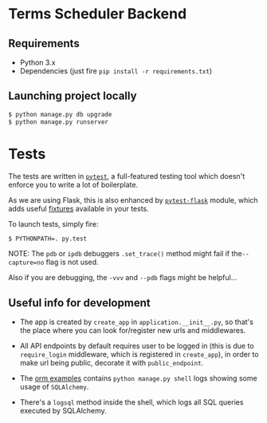 # Terms Scheduler Backend

## Requirements

* Python 3.x
* Dependencies (just fire `pip install -r requirements.txt`)

## Launching project locally

```bash
$ python manage.py db upgrade
$ python manage.py runserver
```

# Tests

The tests are written in [`pytest`](http://pytest.org/), 
a full-featured testing tool which doesn't enforce you to write a lot of boilerplate.

As we are using Flask, this is also enhanced by [`pytest-flask`](http://pytest-flask.readthedocs.io/en/latest/) module,
which adds useful [fixtures](http://pytest-flask.readthedocs.io/en/latest/features.html#fixtures) available in your tests.

To launch tests, simply fire:
```bash
$ PYTHONPATH=. py.test
```

NOTE: The `pdb` or `ipdb` debuggers `.set_trace()` method might fail if the`--capture=no` flag is not used.

Also if you are debugging, the `-vvv` and `--pdb` flags might be helpful...


## Useful info for development

* The app is created by `create_app` in `application.__init__.py`,
so that's the place where you can look for/register new urls and middlewares.

* All API endpoints by default requires user to be logged in 
(this is due to `require_login` middleware, which is registered in `create_app`), 
in order to make url being public, decorate it with `public_endpoint`.

* The [orm examples](orm_examples.md) contains `python manage.py shell` logs showing 
some usage of `SQLAlchemy`.

* There's a `logsql` method inside the shell, which logs all SQL queries executed by SQLAlchemy.

